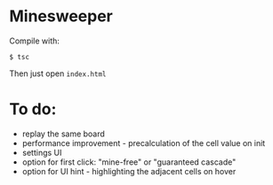 # Minesweeper

Compile with:

```
$ tsc
```

Then just open `index.html`


# To do:
- replay the same board
- performance improvement - precalculation of the cell value on init
- settings UI
- option for first click: "mine-free" or "guaranteed cascade"
- option for UI hint - highlighting the adjacent cells on hover
